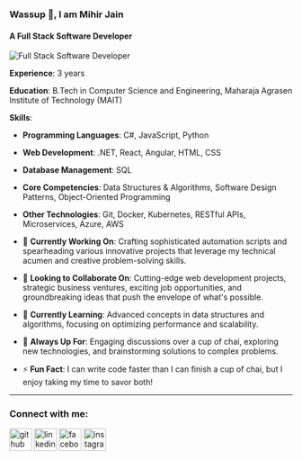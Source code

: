 ### Wassup 👋, I am Mihir Jain
#### A Full Stack Software Developer

![Full Stack Software Developer](https://via.placeholder.com/1400x350.png?text=Full+Stack+Software+Developer)

**Experience**: 3 years

**Education**: B.Tech in Computer Science and Engineering, Maharaja Agrasen Institute of Technology (MAIT)

**Skills**:
- **Programming Languages**: C#, JavaScript, Python
- **Web Development**: .NET, React, Angular, HTML, CSS
- **Database Management**: SQL
- **Core Competencies**: Data Structures & Algorithms, Software Design Patterns, Object-Oriented Programming
- **Other Technologies**: Git, Docker, Kubernetes, RESTful APIs, Microservices, Azure, AWS

- 🔭 **Currently Working On**: Crafting sophisticated automation scripts and spearheading various innovative projects that leverage my technical acumen and creative problem-solving skills.
- 👯 **Looking to Collaborate On**: Cutting-edge web development projects, strategic business ventures, exciting job opportunities, and groundbreaking ideas that push the envelope of what's possible.
- 🌱 **Currently Learning**: Advanced concepts in data structures and algorithms, focusing on optimizing performance and scalability.
- 💬 **Always Up For**: Engaging discussions over a cup of chai, exploring new technologies, and brainstorming solutions to complex problems.
- ⚡ **Fun Fact**: I can write code faster than I can finish a cup of chai, but I enjoy taking my time to savor both!

---

### Connect with me:
[<img src='https://cdn.jsdelivr.net/npm/simple-icons@3.0.1/icons/github.svg' alt='github' height='40'>](https://github.com/jmihir100) [<img src='https://cdn.jsdelivr.net/npm/simple-icons@3.0.1/icons/linkedin.svg' alt='linkedin' height='40'>](https://www.linkedin.com/in/jmihir100/) [<img src='https://cdn.jsdelivr.net/npm/simple-icons@3.0.1/icons/facebook.svg' alt='facebook' height='40'>](https://www.facebook.com/yaarmihir) [<img src='https://cdn.jsdelivr.net/npm/simple-icons@3.0.1/icons/instagram.svg' alt='instagram' height='40'>](https://www.instagram.com/yaarmihir/)
